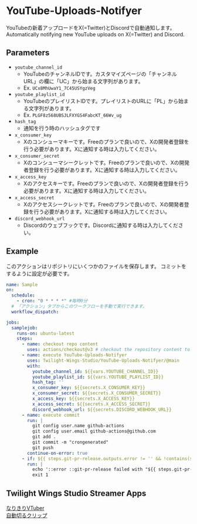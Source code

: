 # YouTube-Uploads-Notifyer

YouTubeの新着アップロードをX(=Twitter)とDiscordで自動通知します。  
Automatically notifying new YouTube uploads on X(=Twitter) and Discord.

## Parameters
- `youtube_channel_id`
  - YouTubeのチャンネルIDです。カスタマイズページの「チャンネル URL」の欄に「UC」から始まる文字列があります。
  - Ex. `UCx8MhUwaY1_7C45USYgzVeg`
- `youtube_playlist_id` 
  - YouTubeのプレイリストIDです。プレイリストのURLに「PL」から始まる文字列があります。
  - Ex. `PLGF8z568UBSJLFXYGS4FabcKT_66Wv_ug`
- `hash_tag`
  - 通知を行う時のハッシュタグです
- `x_consumer_key`
  - Xのコンシューマキーです。Freeのプランで良いので、Xの開発者登録を行う必要があります。Xに通知する時は入力してください。
- `x_consumer_secret`
  - Xのコンシューマシークレットです。Freeのプランで良いので、Xの開発者登録を行う必要があります。Xに通知する時は入力してください。
- `x_access_key`
  - Xのアクセスキーです。Freeのプランで良いので、Xの開発者登録を行う必要があります。Xに通知する時は入力してください。
- `x_access_secret`
  - Xのアクセスシークレットです。Freeのプランで良いので、Xの開発者登録を行う必要があります。Xに通知する時は入力してください。
- `discord_webhook_url`
  - Discordのウェブフックです。Discordに通知する時は入力してください。

## Example

このアクションはリポジトリにいくつかのファイルを保存します。
コミットをするように設定が必要です。

```yml
name: Sample
on:
  schedule:
    - cron: "0 * * * *" #毎時0分
  # 「アクション」タブからこのワークフローを手動で実行できます。
  workflow_dispatch:

jobs:
  samplejob:
    runs-on: ubuntu-latest
    steps:
      - name: checkout repo content
        uses: actions/checkout@v3 # checkout the repository content to github runner.
      - name: execute YouTube-Uploads-Notifyer
        uses: Twilight-Wings-Studio/YouTube-Uploads-Notifyer/@main
        with:
          youtube_channel_id: ${{vars.YOUTUBE_CHANNEL_ID}}
          youtube_playlist_id: ${{vars.YOUTUBE_PLAYLIST_ID}}
          hash_tag: ''
          x_consumer_key: ${{secrets.X_CONSUMER_KEY}}
          x_consumer_secret: ${{secrets.X_CONSUMER_SECRET}}
          x_access_key: ${{secrets.X_ACCESS_KEY}}
          x_access_secret: ${{secrets.X_ACCESS_SECRET}}
          discord_webhook_url: ${{secrets.DISCORD_WEBHOOK_URL}}
      - name: execute commit
        run: |
          git config user.name github-actions
          git config user.email github-actions@github.com
          git add .
          git commit -m "crongenerated"
          git push
        continue-on-error: true
      - if: ${{ steps.git-pr-release.outputs.error != '' && !contains(steps.git-pr-release.outputs.error, 'No pull requests to be released') }}
        run: |
          echo '::error ::git-pr-release failed with "${{ steps.git-pr-release.outputs.error }}"'
          exit 1
```

## Twilight Wings Studio Streamer Apps

[なりきりVTuber](https://store.steampowered.com/app/1632350?utm_source=GitHub&utm_content=YouTube-Uploads-Notifyer)  
[自動切るクリップ](https://store.steampowered.com/app/1632800?utm_source=GitHub&utm_content=YouTube-Uploads-Notifyer)

